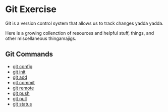 # Git Exercise

Git is a version control system that allows us to track changes yadda yadda.

Here is a growing collenction of resources and helpful stuff, things, and other miscellaneous thingamajigs.

## Git Commands
- [git config](./Commands/Config.md)
- [git init](./Commands/Init.md)
- [git add](./Commands/Add.md)
- [git commit](./Commands/Commit.md)
- [git remote](./Commands/Remote.md)
- [git push](./Commands/Push.md)
- [git pull](./Commands/Pull.md)
- [git status](./Commands/Status.md)

